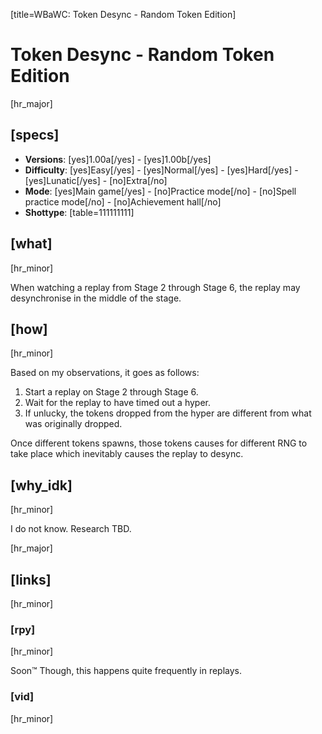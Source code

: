 [title=WBaWC: Token Desync - Random Token Edition]
# Token Desync - Random Token Edition
[hr_major]
## [specs]

* **Versions**: [yes]1.00a[/yes] - [yes]1.00b[/yes]
* **Difficulty**: [yes]Easy[/yes] - [yes]Normal[/yes] - [yes]Hard[/yes] - [yes]Lunatic[/yes] - [no]Extra[/no]
* **Mode**: [yes]Main game[/yes] - [no]Practice mode[/no] - [no]Spell practice mode[/no] - [no]Achievement hall[/no]
* **Shottype**: [table=111111111]

## [what]
[hr_minor]

When watching a replay from Stage 2 through Stage 6, the replay may desynchronise in the middle of the stage.  

## [how]
[hr_minor]

Based on my observations, it goes as follows:

1. Start a replay on Stage 2 through Stage 6.
2. Wait for the replay to have timed out a hyper.
3. If unlucky, the tokens dropped from the hyper are different from what was originally dropped.

Once different tokens spawns, those tokens causes for different RNG to take place which inevitably causes the replay to desync.


## [why_idk]
[hr_minor]

I do not know. Research TBD.

[hr_major]
## [links]
[hr_minor]
### [rpy]
[hr_minor]

Soon:tm:
Though, this happens quite frequently in replays.

### [vid]
[hr_minor]


